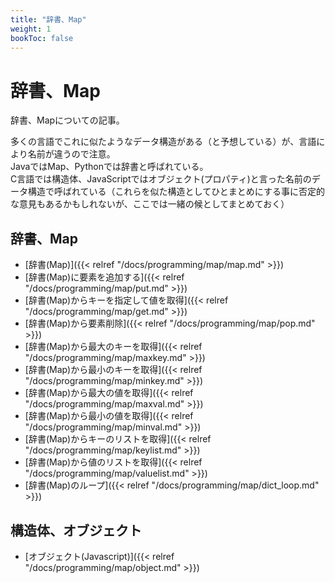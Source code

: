 ```yaml
---
title: "辞書、Map"
weight: 1
bookToc: false
---
```


# 辞書、Map

辞書、Mapについての記事。  

多くの言語でこれに似たようなデータ構造がある（と予想している）が、言語により名前が違うので注意。    
JavaではMap、Pythonでは辞書と呼ばれている。  
C言語では構造体、JavaScriptではオブジェクト(プロパティ)と言った名前のデータ構造で呼ばれている（これらを似た構造としてひとまとめにする事に否定的な意見もあるかもしれないが、ここでは一緒の候としてまとめておく）

## 辞書、Map

- [辞書(Map)]({{< relref "/docs/programming/map/map.md" >}})
- [辞書(Map)に要素を追加する]({{< relref "/docs/programming/map/put.md" >}})
- [辞書(Map)からキーを指定して値を取得]({{< relref "/docs/programming/map/get.md" >}})
- [辞書(Map)から要素削除]({{< relref "/docs/programming/map/pop.md" >}})
- [辞書(Map)から最大のキーを取得]({{< relref "/docs/programming/map/maxkey.md" >}})
- [辞書(Map)から最小のキーを取得]({{< relref "/docs/programming/map/minkey.md" >}})
- [辞書(Map)から最大の値を取得]({{< relref "/docs/programming/map/maxval.md" >}})
- [辞書(Map)から最小の値を取得]({{< relref "/docs/programming/map/minval.md" >}})
- [辞書(Map)からキーのリストを取得]({{< relref "/docs/programming/map/keylist.md" >}})
- [辞書(Map)から値のリストを取得]({{< relref "/docs/programming/map/valuelist.md" >}})
- [辞書(Map)のループ]({{< relref "/docs/programming/map/dict_loop.md" >}})

## 構造体、オブジェクト

- [オブジェクト(Javascript)]({{< relref "/docs/programming/map/object.md" >}})
